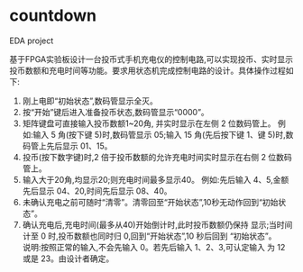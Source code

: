 # countdown
EDA project

基于FPGA实验板设计一台投币式手机充电仪的控制电路,可以实现投币、实时显示投币数额和充电时间等功能。要求用状态机完成控制电路的设计。具体操作过程如下:

1. 刚上电即“初始状态”,数码管显示全灭。
2. 按“开始”键后进入准备投币状态,数码管显示“0000”。
3. 矩阵键盘可直接输入投币数额1~20角, 并实时显示在左侧 2 位数码管上。
例如:输入 5 角(按下键 5)时,数码管显示 05;输入 15 角(先后按下键 1、键 5)时,数码管上先后显示 01、15。
4. 投币(按下数字键)时,2 倍于投币数额的允许充电时间实时显示在右侧 2 位数码管上。
5. 输入大于20角,均显示20;则充电时间最多显示40。 例如:先后输入 4、5,金额先后显示 04、20,时间先后显示 08、40。
6. 未确认充电之前可随时“清零”。清零回至“开始状态”,10秒无动作回到“初始状态”。
7. 确认充电后,充电时间(最多从40)开始倒计时,此时投币数额仍保持 显示;当时间计至 0 时,投币数额也同时归 0,回到“开始状态”,10 秒后回到 “初始状态”。
<br>说明:按照正常的输入,不会先输入 0。若先后输入 1、2、3,可认定输入 为 12 或是 23。由设计者确定。
